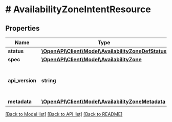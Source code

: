 # # AvailabilityZoneIntentResource

## Properties

Name | Type | Description | Notes
------------ | ------------- | ------------- | -------------
**status** | [**\OpenAPI\Client\Model\AvailabilityZoneDefStatus**](AvailabilityZoneDefStatus.md) |  | [optional]
**spec** | [**\OpenAPI\Client\Model\AvailabilityZone**](AvailabilityZone.md) |  | [optional]
**api_version** | **string** | API Version of the Nutanix v3 API framework. | [optional] [default to '3.1.0']
**metadata** | [**\OpenAPI\Client\Model\AvailabilityZoneMetadata**](AvailabilityZoneMetadata.md) |  |

[[Back to Model list]](../../README.md#models) [[Back to API list]](../../README.md#endpoints) [[Back to README]](../../README.md)
